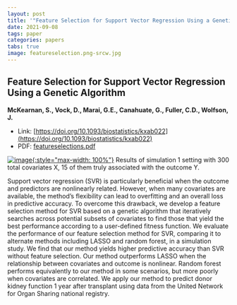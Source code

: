 ```yaml
---
layout: post
title: '"Feature Selection for Support Vector Regression Using a Genetic Algorithm"'
date: 2021-09-08
tags: paper
categories: papers
tabs: true
image: featureselection.png-srcw.jpg
---
```


## Feature Selection for Support Vector Regression Using a Genetic Algorithm
**McKearnan, S., Vock, D., Marai, G.E., Canahuate, G., Fuller, C.D., Wolfson, J.**
- Link: [https://doi.org/10.1093/biostatistics/kxab022](https://doi.org/10.1093/biostatistics/kxab022)
- PDF: [featureselections.pdf](/documents/featureselections.pdf)


[![image](https://www.evl.uic.edu/output/originals/featureselection.png-srcw.jpg){:style="max-width: 100%"}](https://www.evl.uic.edu/output/originals/featureselection.png-srcw.jpg)
Results of simulation 1 setting with 300 total covariates X, 15 of them truly associated with the outcome Y.

Support vector regression (SVR) is particularly beneficial when the outcome and predictors are nonlinearly related. However, when many covariates are available, the method&rsquo;s flexibility can lead to overfitting and an overall loss in predictive accuracy. To overcome this drawback, we develop a feature selection method for SVR based on a genetic algorithm that iteratively searches across potential subsets of covariates to find those that yield the best performance according to a user-defined fitness function. We evaluate the performance of our feature selection method for SVR, comparing it to alternate methods including LASSO and random forest, in a simulation study. We find that our method yields higher predictive accuracy than SVR without feature selection. Our method outperforms LASSO when the relationship between covariates and outcome is nonlinear. Random forest performs equivalently to our method in some scenarios, but more poorly when covariates are correlated. We apply our method to predict donor kidney function 1 year after transplant using data from the United Network for Organ Sharing national registry.